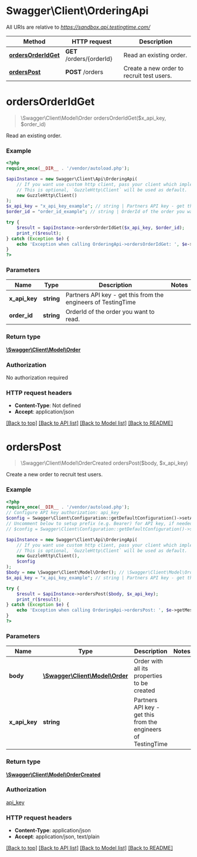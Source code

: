 # Swagger\Client\OrderingApi

All URIs are relative to *https://sandbox.api.testingtime.com/*

Method | HTTP request | Description
------------- | ------------- | -------------
[**ordersOrderIdGet**](OrderingApi.md#ordersorderidget) | **GET** /orders/{orderId} | Read an existing order.
[**ordersPost**](OrderingApi.md#orderspost) | **POST** /orders | Create a new order to recruit test users.

# **ordersOrderIdGet**
> \Swagger\Client\Model\Order ordersOrderIdGet($x_api_key, $order_id)

Read an existing order.

### Example
```php
<?php
require_once(__DIR__ . '/vendor/autoload.php');

$apiInstance = new Swagger\Client\Api\OrderingApi(
    // If you want use custom http client, pass your client which implements `GuzzleHttp\ClientInterface`.
    // This is optional, `GuzzleHttp\Client` will be used as default.
    new GuzzleHttp\Client()
);
$x_api_key = "x_api_key_example"; // string | Partners API key - get this from the engineers of TestingTime
$order_id = "order_id_example"; // string | OrderId of the order you want to read.

try {
    $result = $apiInstance->ordersOrderIdGet($x_api_key, $order_id);
    print_r($result);
} catch (Exception $e) {
    echo 'Exception when calling OrderingApi->ordersOrderIdGet: ', $e->getMessage(), PHP_EOL;
}
?>
```

### Parameters

Name | Type | Description  | Notes
------------- | ------------- | ------------- | -------------
 **x_api_key** | **string**| Partners API key - get this from the engineers of TestingTime |
 **order_id** | **string**| OrderId of the order you want to read. |

### Return type

[**\Swagger\Client\Model\Order**](../Model/Order.md)

### Authorization

No authorization required

### HTTP request headers

 - **Content-Type**: Not defined
 - **Accept**: application/json

[[Back to top]](#) [[Back to API list]](../../README.md#documentation-for-api-endpoints) [[Back to Model list]](../../README.md#documentation-for-models) [[Back to README]](../../README.md)

# **ordersPost**
> \Swagger\Client\Model\OrderCreated ordersPost($body, $x_api_key)

Create a new order to recruit test users.

### Example
```php
<?php
require_once(__DIR__ . '/vendor/autoload.php');
// Configure API key authorization: api_key
$config = Swagger\Client\Configuration::getDefaultConfiguration()->setApiKey('x-api-key', 'YOUR_API_KEY');
// Uncomment below to setup prefix (e.g. Bearer) for API key, if needed
// $config = Swagger\Client\Configuration::getDefaultConfiguration()->setApiKeyPrefix('x-api-key', 'Bearer');

$apiInstance = new Swagger\Client\Api\OrderingApi(
    // If you want use custom http client, pass your client which implements `GuzzleHttp\ClientInterface`.
    // This is optional, `GuzzleHttp\Client` will be used as default.
    new GuzzleHttp\Client(),
    $config
);
$body = new \Swagger\Client\Model\Order(); // \Swagger\Client\Model\Order | Order with all its properties to be created
$x_api_key = "x_api_key_example"; // string | Partners API key - get this from the engineers of TestingTime

try {
    $result = $apiInstance->ordersPost($body, $x_api_key);
    print_r($result);
} catch (Exception $e) {
    echo 'Exception when calling OrderingApi->ordersPost: ', $e->getMessage(), PHP_EOL;
}
?>
```

### Parameters

Name | Type | Description  | Notes
------------- | ------------- | ------------- | -------------
 **body** | [**\Swagger\Client\Model\Order**](../Model/Order.md)| Order with all its properties to be created |
 **x_api_key** | **string**| Partners API key - get this from the engineers of TestingTime |

### Return type

[**\Swagger\Client\Model\OrderCreated**](../Model/OrderCreated.md)

### Authorization

[api_key](../../README.md#api_key)

### HTTP request headers

 - **Content-Type**: application/json
 - **Accept**: application/json, text/plain

[[Back to top]](#) [[Back to API list]](../../README.md#documentation-for-api-endpoints) [[Back to Model list]](../../README.md#documentation-for-models) [[Back to README]](../../README.md)


